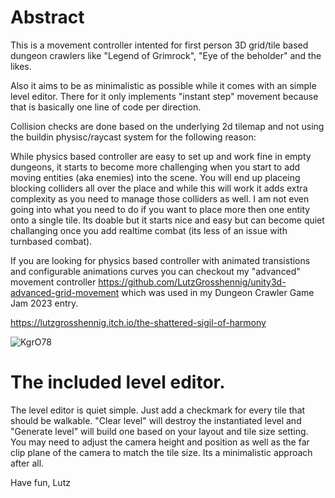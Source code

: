 # Abstract

This is a movement controller intented for first person 3D grid/tile based dungeon crawlers like "Legend of Grimrock", "Eye of the beholder" and the likes.

Also it aims to be as minimalistic as possible while it comes with an simple level editor. There for it only implements "instant step" movement because that is basically one line of code per direction. 

Collision checks are done based on the underlying 2d tilemap and not using the buildin physisc/raycast system for the following reason:

While physics based controller are easy to set up and work fine in empty dungeons, it starts to become more challenging when you start to add moving entities (aka enemies) into the scene. You will end up placeing blocking colliders all over the place and while this will work it adds extra complexity as you need to manage those colliders as well. I am not even going into what you need to do if you want to place more then one entity onto a single tile. Its doable but it starts nice and easy but can become quiet challanging once you add realtime combat (its less of an issue with turnbased combat).

If you are looking for physics based controller with animated transistions and configurable animations curves you can checkout my "advanced" movement controller https://github.com/LutzGrosshennig/unity3d-advanced-grid-movement which was used in my Dungeon Crawler Game Jam 2023 entry. 

https://lutzgrosshennig.itch.io/the-shattered-sigil-of-harmony

![KgrO78](https://github.com/LutzGrosshennig/unity3d-minimal-tilebased-controller/assets/29707648/bd91f4f4-7ae4-4a3a-ad65-73c02dfc0732)


# The included level editor.
The level editor is quiet simple. Just add a checkmark for every tile that should be walkable. "Clear level" will destroy the instantiated level and "Generate level" will build one based on your layout and tile size setting. You may need to adjust the camera height and position as well as the far clip plane of the camera to match the tile size. Its a minimalistic approach after all.

Have fun,
Lutz

